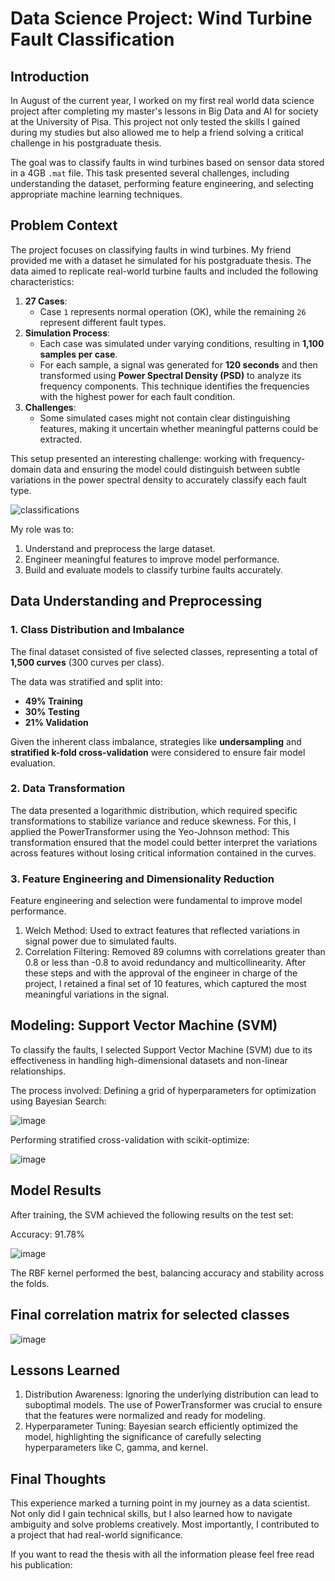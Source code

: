 # Data Science Project: Wind Turbine Fault Classification

## Introduction
In August of the current year, I worked on my first real world data science project after completing my master's lessons in Big Data and AI for society at the University of Pisa. This project not only tested the skills I gained during my studies but also allowed me to help a friend solving a critical challenge in his postgraduate thesis.

The goal was to classify faults in wind turbines based on sensor data stored in a 4GB `.mat` file. This task presented several challenges, including understanding the dataset, performing feature engineering, and selecting appropriate machine learning techniques. 

## Problem Context
The project focuses on classifying faults in wind turbines. My friend provided me with a dataset he simulated for his postgraduate thesis. The data aimed to replicate real-world turbine faults and included the following characteristics:

1. **27 Cases**: 
   - Case `1` represents normal operation (OK), while the remaining `26` represent different fault types.
2. **Simulation Process**:
   - Each case was simulated under varying conditions, resulting in **1,100 samples per case**.
   - For each sample, a signal was generated for **120 seconds** and then transformed using **Power Spectral Density (PSD)** to analyze its frequency components. This technique identifies the frequencies with the highest power for each fault condition.
3. **Challenges**:
   - Some simulated cases might not contain clear distinguishing features, making it uncertain whether meaningful patterns could be extracted.

This setup presented an interesting challenge: working with frequency-domain data and ensuring the model could distinguish between subtle variations in the power spectral density to accurately classify each fault type.

![classifications](https://github.com/user-attachments/assets/25558e5e-1152-4cc1-90f3-0d826411643e)

My role was to:
1. Understand and preprocess the large dataset.
2. Engineer meaningful features to improve model performance.
3. Build and evaluate models to classify turbine faults accurately.

## Data Understanding and Preprocessing

### 1. Class Distribution and Imbalance
The final dataset consisted of five selected classes, representing a total of **1,500 curves** (300 curves per class). 

The data was stratified and split into:
- **49% Training**
- **30% Testing**
- **21% Validation**

Given the inherent class imbalance, strategies like **undersampling** and **stratified k-fold cross-validation** were considered to ensure fair model evaluation.

### 2. Data Transformation
The data presented a logarithmic distribution, which required specific transformations to stabilize variance and reduce skewness. For this, I applied the PowerTransformer using the Yeo-Johnson method: This transformation ensured that the model could better interpret the variations across features without losing critical information contained in the curves.

### 3. Feature Engineering and Dimensionality Reduction
Feature engineering and selection were fundamental to improve model performance.
1. Welch Method: Used to extract features that reflected variations in signal power due to simulated faults.
2. Correlation Filtering: Removed 89 columns with correlations greater than 0.8 or less than -0.8 to avoid redundancy and multicollinearity.
After these steps and with the approval of the engineer in charge of the project, I retained a final set of 10 features, which captured the most meaningful variations in the signal.

## Modeling: Support Vector Machine (SVM)
To classify the faults, I selected Support Vector Machine (SVM) due to its effectiveness in handling high-dimensional datasets and non-linear relationships. 

The process involved:
Defining a grid of hyperparameters for optimization using Bayesian Search:

![image](https://github.com/user-attachments/assets/e07dea6f-84dd-4a1d-87e1-f2a57e398368)

Performing stratified cross-validation with scikit-optimize:

![image](https://github.com/user-attachments/assets/8f8ef117-2dc7-4ccf-9c8d-d92ebc97ee56)


## Model Results
After training, the SVM achieved the following results on the test set:

Accuracy: 91.78%

![image](https://github.com/user-attachments/assets/92b754ed-41c8-412b-afd1-8c1febc146b7)

The RBF kernel performed the best, balancing accuracy and stability across the folds.

## Final correlation matrix for selected classes
![image](https://github.com/user-attachments/assets/eb8d2882-80ca-43ef-b46c-60b68751db3a)


## Lessons Learned
1. Distribution Awareness: Ignoring the underlying distribution can lead to suboptimal models. The use of PowerTransformer was crucial to ensure that the features were normalized and ready for modeling.
2. Hyperparameter Tuning: Bayesian search efficiently optimized the model, highlighting the significance of carefully selecting hyperparameters like C, gamma, and kernel.

## Final Thoughts
This experience marked a turning point in my journey as a data scientist. Not only did I gain technical skills, but I also learned how to navigate ambiguity and solve problems creatively. Most importantly, I contributed to a project that had real-world significance.

If you want to read the thesis with all the information please feel free read his publication:


